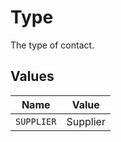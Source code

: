 # Type

The type of contact.


## Values

| Name       | Value      |
| ---------- | ---------- |
| `SUPPLIER` | Supplier   |
